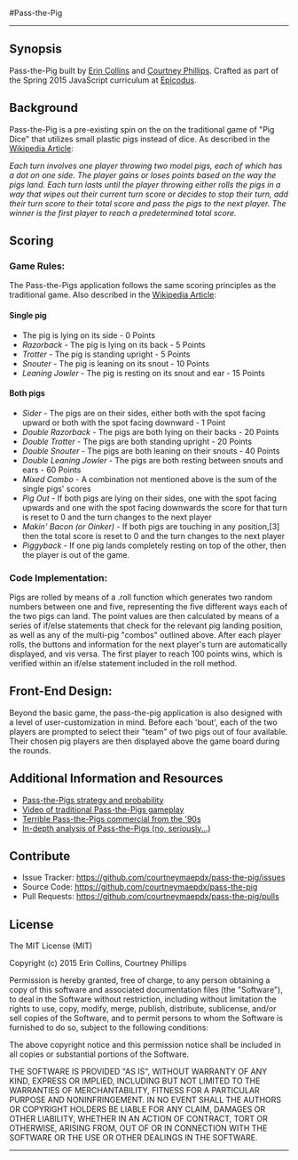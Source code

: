 #Pass-the-Pig

---

## Synopsis

Pass-the-Pig built by [Erin Collins](https://github.com/theeerincollins) and [Courtney Phillips](https://github.com/courtneymaepdx). Crafted as part of the Spring 2015 JavaScript curriculum at [Epicodus](https://www.epicodus.com/).

## Background

Pass-the-Pig is a pre-existing spin on the on the traditional game of "Pig Dice" that utilizes small plastic pigs instead of dice. As described in the [Wikipedia Article](http://en.wikipedia.org/wiki/Pass_the_Pigs): 

*Each turn involves one player throwing two model pigs, each of which has a dot on one side. The player gains or loses points based on the way the pigs land. Each turn lasts until the player throwing either rolls the pigs in a way that wipes out their current turn score or decides to stop their turn, add their turn score to their total score and pass the pigs to the next player. The winner is the first player to reach a predetermined total score.*

## Scoring

### Game Rules:

The Pass-the-Pigs application follows the same scoring principles as the traditional game. Also described in the [Wikipedia Article](http://en.wikipedia.org/wiki/Pass_the_Pigs): 

#### Single pig
  -   The pig is lying on its side - 0 Points
  -   _Razorback_ - The pig is lying on its back - 5 Points
  -   _Trotter_ - The pig is standing upright - 5 Points
  -   _Snouter_ - The pig is leaning on its snout - 10 Points
  -   _Leaning Jowler_ - The pig is resting on its snout and ear - 15 Points
  
#### Both pigs
  -   _Sider_ - The pigs are on their sides, either both with the spot facing upward or both with the spot facing downward - 1 Point
  -   _Double Razorback_ - The pigs are both lying on their backs - 20 Points
  -   _Double Trotter_ - The pigs are both standing upright - 20 Points
  -   _Double Snouter_ - The pigs are both leaning on their snouts - 40 Points
  -   _Double Leaning Jowler_ - The pigs are both resting between snouts and ears - 60 Points
  -   _Mixed Combo_ - A combination not mentioned above is the sum of the single pigs' scores
  -   _Pig Out_ - If both pigs are lying on their sides, one with the spot facing upwards and one with the spot facing downwards the score for that turn is reset to 0 and the turn changes to the next player
  -   _Makin' Bacon (or Oinker)_ - If both pigs are touching in any position,[3] then the total score is reset to 0 and the turn changes to the next player
  -   _Piggyback_ - If one pig lands completely resting on top of the other, then the player is out of the game.
  
  ### Code Implementation:
  
  Pigs are rolled by means of a .roll function which generates two random numbers between one and five, representing   the five different ways each of the two pigs can land. The point values are then calculated by means of a series    of if/else statements that check for the relevant pig landing position, as well as any of the multi-pig "combos"    outlined above. After each player rolls, the buttons and information for the next player's turn are automatically displayed, and vis versa. The first player to reach 100 points wins, which is verified within an if/else statement included in the roll method.

## Front-End Design:

Beyond the basic game, the pass-the-pig application is also designed with a level of user-customization in mind. Before each 'bout', each of the two players are prompted to select their "team" of two pigs out of four available. Their chosen pig players are then displayed above the game board during the rounds.

## Additional Information and Resources

  - [Pass-the-Pigs strategy and probability](http://www.derepas.com/petco/)
  - [Video of traditional Pass-the-Pigs gameplay](https://www.youtube.com/watch?v=eFWvxGbdjI8)
  - [Terrible Pass-the-Pigs commercial from the '90s](https://www.youtube.com/watch?v=blP4Dv01ZKM)
  - [In-depth analysis of Pass-the-Pigs (no, seriously...)](http://pubsonline.informs.org/doi/pdf/10.1287/ited.1120.0088)

## Contribute

  - Issue Tracker: https://github.com/courtneymaepdx/pass-the-pig/issues
  - Source Code: https://github.com/courtneymaepdx/pass-the-pig
  - Pull Requests: https://github.com/courtneymaepdx/pass-the-pig/pulls
  
## License

The MIT License (MIT)

Copyright (c) 2015 Erin Collins, Courtney Phillips

Permission is hereby granted, free of charge, to any person obtaining a copy
of this software and associated documentation files (the "Software"), to deal
in the Software without restriction, including without limitation the rights
to use, copy, modify, merge, publish, distribute, sublicense, and/or sell
copies of the Software, and to permit persons to whom the Software is
furnished to do so, subject to the following conditions:

The above copyright notice and this permission notice shall be included in
all copies or substantial portions of the Software.

THE SOFTWARE IS PROVIDED "AS IS", WITHOUT WARRANTY OF ANY KIND, EXPRESS OR
IMPLIED, INCLUDING BUT NOT LIMITED TO THE WARRANTIES OF MERCHANTABILITY,
FITNESS FOR A PARTICULAR PURPOSE AND NONINFRINGEMENT. IN NO EVENT SHALL THE
AUTHORS OR COPYRIGHT HOLDERS BE LIABLE FOR ANY CLAIM, DAMAGES OR OTHER
LIABILITY, WHETHER IN AN ACTION OF CONTRACT, TORT OR OTHERWISE, ARISING FROM,
OUT OF OR IN CONNECTION WITH THE SOFTWARE OR THE USE OR OTHER DEALINGS IN
THE SOFTWARE.

---
